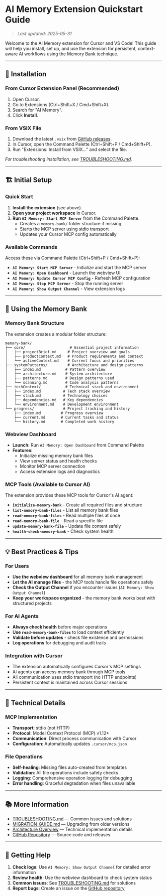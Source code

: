 # AI Memory Extension Quickstart Guide

> _Last updated: 2025-05-31_

Welcome to the AI Memory extension for Cursor and VS Code! This guide will help you install, set up, and use the extension for persistent, context-aware AI workflows using the Memory Bank technique.

---

## 🚀 Installation

### From Cursor Extension Panel (Recommended)

1. Open Cursor.
2. Go to Extensions (Ctrl+Shift+X / Cmd+Shift+X).
3. Search for "AI Memory".
4. Click **Install**.

### From VSIX File

1. Download the latest `.vsix` from [GitHub releases](https://github.com/sm-moshi/aimemory/releases).
2. In Cursor, open the Command Palette (Ctrl+Shift+P / Cmd+Shift+P).
3. Run "Extensions: Install from VSIX..." and select the file.

_For troubleshooting installation, see [TROUBLESHOOTING.md](./TROUBLESHOOTING.md)._

---

## 🏗️ Initial Setup

### Quick Start

1. **Install the extension** (see above).
2. **Open your project workspace** in Cursor.
3. **Run `AI Memory: Start MCP Server`** from the Command Palette.
   - Creates a `memory-bank/` folder structure if missing
   - Starts the MCP server using stdio transport
   - Updates your Cursor MCP config automatically

### Available Commands

Access these via Command Palette (Ctrl+Shift+P / Cmd+Shift+P):

- **`AI Memory: Start MCP Server`** - Initialize and start the MCP server
- **`AI Memory: Open Dashboard`** - Launch the webview UI
- **`AI Memory: Update Cursor MCP Config`** - Refresh MCP configuration
- **`AI Memory: Stop MCP Server`** - Stop the running server
- **`AI Memory: Show Output Channel`** - View extension logs

---

## 🧠 Using the Memory Bank

### Memory Bank Structure

The extension creates a modular folder structure:

```text
memory-bank/
├── core/                    # Essential project information
│   ├── projectBrief.md     # Project overview and goals
│   ├── productContext.md   # Product requirements and context
│   └── activeContext.md    # Current focus and priorities
├── systemPatterns/         # Architecture and design patterns
│   ├── index.md           # Pattern overview
│   ├── architecture.md    # System architecture
│   ├── patterns.md        # Design patterns used
│   └── scanning.md        # Code analysis patterns
├── techContext/           # Technical stack and environment
│   ├── index.md          # Tech stack overview
│   ├── stack.md          # Technology choices
│   ├── dependencies.md   # Key dependencies
│   └── environment.md    # Development environment
└── progress/             # Project tracking and history
    ├── index.md         # Progress overview
    ├── current.md       # Current tasks and status
    └── history.md       # Completed work history
```

### Webview Dashboard

- **Launch**: Run `AI Memory: Open Dashboard` from Command Palette
- **Features**:
  - Initialize missing memory bank files
  - View server status and health checks
  - Monitor MCP server connection
  - Access extension logs and diagnostics

### MCP Tools (Available to Cursor AI)

The extension provides these MCP tools for Cursor's AI agent:

- **`initialize-memory-bank`** - Create all required files and structure
- **`list-memory-bank-files`** - List all memory bank files
- **`read-memory-bank-files`** - Read multiple files at once
- **`read-memory-bank-file`** - Read a specific file
- **`update-memory-bank-file`** - Update file content safely
- **`health-check-memory-bank`** - Check system health

---

## 💡 Best Practices & Tips

### For Users

- **Use the webview dashboard** for all memory bank management
- **Let the AI manage files** - the MCP tools handle file operations safely
- **Check the Output Channel** if you encounter issues (`AI Memory: Show Output Channel`)
- **Keep your workspace organized** - the memory bank works best with structured projects

### For AI Agents

- **Always check health** before major operations
- **Use `read-memory-bank-files`** to load context efficiently
- **Validate before updates** - check file existence and permissions
- **Log operations** for debugging and audit trails

### Integration with Cursor

- The extension automatically configures Cursor's MCP settings
- AI agents can access memory bank through MCP tools
- All communication uses stdio transport (no HTTP endpoints)
- Persistent context is maintained across Cursor sessions

---

## 🔧 Technical Details

### MCP Implementation

- **Transport**: stdio (not HTTP)
- **Protocol**: Model Context Protocol (MCP) v1.12+
- **Communication**: Direct process communication with Cursor
- **Configuration**: Automatically updates `.cursor/mcp.json`

### File Operations

- **Self-healing**: Missing files auto-created from templates
- **Validation**: All file operations include safety checks
- **Logging**: Comprehensive operation logging for debugging
- **Error handling**: Graceful degradation when files unavailable

---

## 📚 More Information

- [TROUBLESHOOTING.md](./TROUBLESHOOTING.md) — Common issues and solutions
- [MIGRATION_GUIDE.md](./MIGRATION_GUIDE.md) — Upgrading from older versions
- [Architecture Overview](../devs/architecture-overview.md) — Technical implementation details
- [GitHub Repository](https://github.com/sm-moshi/aimemory) — Source code and releases

---

## 🐛 Getting Help

1. **Check logs**: Use `AI Memory: Show Output Channel` for detailed error information
2. **Review health**: Use the webview dashboard to check system status
3. **Common issues**: See [TROUBLESHOOTING.md](./TROUBLESHOOTING.md) for solutions
4. **Report bugs**: Create an issue on the [GitHub repository](https://github.com/sm-moshi/aimemory/issues)
